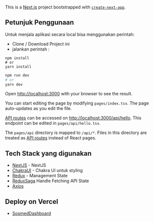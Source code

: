 This is a [Next.js](https://nextjs.org/) project bootstrapped with [`create-next-app`](https://github.com/vercel/next.js/tree/canary/packages/create-next-app).

## Petunjuk Penggunaan

Untuk menjala aplikasi secara local bisa menggunakan perintah:
- Clone / Download Project ini
- jalankan perintah :
```
npm install
# or
yarn install
```

```bash
npm run dev
# or
yarn dev
```

Open [http://localhost:3000](http://localhost:3000) with your browser to see the result.

You can start editing the page by modifying `pages/index.tsx`. The page auto-updates as you edit the file.

[API routes](https://nextjs.org/docs/api-routes/introduction) can be accessed on [http://localhost:3000/api/hello](http://localhost:3000/api/hello). This endpoint can be edited in `pages/api/hello.tsx`.

The `pages/api` directory is mapped to `/api/*`. Files in this directory are treated as [API routes](https://nextjs.org/docs/api-routes/introduction) instead of React pages.

## Tech Stack yang digunakan

- [NextJS](https://nextjs.org/) - NextJS
- [ChakraUI](https://chakra-ui.com/) - Chakra UI untuk styling
- [Redux](https://redux.js.org/) - Management State
- [ReduxSaga](https://redux-saga.js.org/) Handle Fetching API State
- [Axios](https://github.com/axios/axios)

## Deploy on Vercel

- [SosmedDashboard](https://sosmed-dashboard.vercel.app/)
